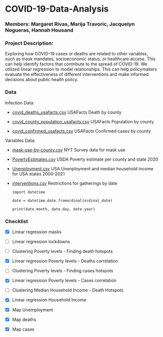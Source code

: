 # COVID-19-Data-Analysis

### Members: Margaret Rivas, Marija Travoric, Jacquelyn Nogueras, Hannah Housand

### Project Description:
Exploring how COVID-19 cases or deaths are related to other variables, such as mask mandates, socioeconomic status, or healthcare access. This can help identify factors that contribute to the spread of COVID-19. We utilized linear regression to model relationships. This can help policymakers evaluate the effectiveness of different interventions and make informed decisions about public health policy.

### Data

Infection Data:

- [covid_deaths_usafacts.csv](https://usafacts.org/visualizations/coronavirus-covid-19-spread-map/) USAFacts Death by county

- [covid_county_population_usafacts.csv](https://usafacts.org/visualizations/coronavirus-covid-19-spread-map/) USAFacts Population by county 

- [covid_confirmed_usafacts.csv](https://usafacts.org/visualizations/coronavirus-covid-19-spread-map/) USAFacts Confirmed cases by county

Variables Data:

- [mask-use-by-county.csv](https://github.com/nytimes/covid-19-data/blob/master/mask-use/mask-use-by-county.csv) NYT Survey data for mask use

- [PovertyEstimates.csv](https://www.ers.usda.gov/data-products/county-level-data-sets/county-level-data-sets-download-data/) USDA Poverty estimate per county and state 2020

- [Unenployment.csv](https://www.ers.usda.gov/data-products/county-level-data-sets/county-level-data-sets-download-data/) USA Unenployment and median household income for USA states 2000-2021

- [interventions.csv](https://github.com/JieYingWu/COVID-19_US_County-level_Summaries/blob/master/data/interventions.csv) Restrictions for gatherings by date

      import datetime
      
      date = datetime.date.fromordinal(ordinal_date)
      
      print(date.month, date.day, date.year)

      
### Checklist

- [X] Linear regression masks
- [ ] Linear regression lockdowns
- [ ] Clustering Poverty levels - Finding death hotspots
- [X] Linear regression Poverty levels - Deaths correlation
- [ ] Clustering Poverty levels - Finding cases hotspots
- [X] Linear regression Poverty levels - Cases correlation
- [ ] Clustering Median Household Income - Death Hotspots
- [X] Linear regression Household Income
- [X] Map Unemployment
- [X] Map deaths
- [X] Map cases

